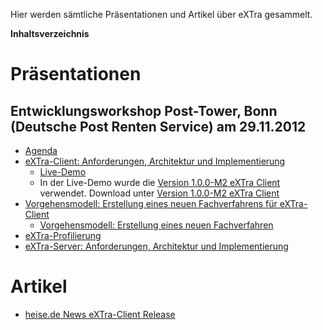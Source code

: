 Hier werden sämtliche Präsentationen und Artikel über eXTra gesammelt.

**Inhaltsverzeichnis**


# Präsentationen #

## Entwicklungsworkshop Post-Tower, Bonn (Deutsche Post Renten Service) am 29.11.2012 ##

  * [Agenda](http://extra-standard.googlecode.com/svn/wiki/presentations/extra-entwicklungsworkshop-deutschepost-bonn.pdf)
  * [eXTra-Client: Anforderungen, Architektur und Implementierung](http://extra-standard.googlecode.com/svn/wiki/presentations/extra-client-anforderungen-architektur-impl.pdf)
    * [Live-Demo](eXTraClientDemoFachverfahren.md)
    * In der Live-Demo wurde die [Version 1.0.0-M2 eXTra Client](eXTraClientRelease100M2.md) verwendet. Download unter [Version 1.0.0-M2 eXTra Client](https://code.google.com/p/extra-standard/downloads/list)
  * [Vorgehensmodell: Erstellung eines neuen Fachverfahrens für eXTra-Client](http://extra-standard.googlecode.com/svn/wiki/presentations/extra-client-fachverfahren-erstellung.pdf)
    * [Vorgehensmodell: Erstellung eines neuen Fachverfahren](eXTraErstellungVerfahren.md)
  * [eXTra-Profilierung](http://extra-standard.googlecode.com/svn/wiki/presentations/extra-profilierung-2012-11-29.pdf)
  * [eXTra-Server: Anforderungen, Architektur und Implementierung](http://extra-standard.googlecode.com/svn/wiki/presentations/extra-server-anforderungen-architektur-impl-dsrv.pdf)


# Artikel #

  * [heise.de News eXTra-Client Release](http://heise.de/-1741596)